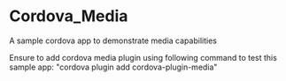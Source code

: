 # Cordova_Media
A sample cordova app to demonstrate media capabilities

Ensure to add cordova media plugin using following command to test this sample app:
"cordova plugin add cordova-plugin-media"
